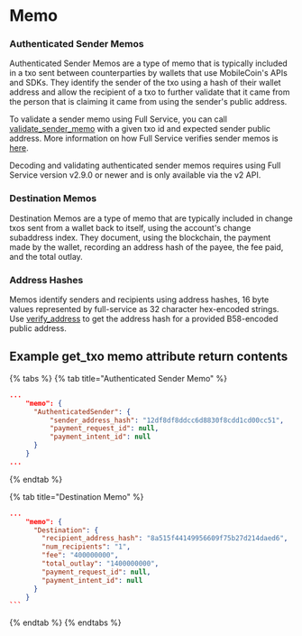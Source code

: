 # Memo

### Authenticated Sender Memos

Authenticated Sender Memos are a type of memo that is typically included in a txo sent between counterparties by wallets that use MobileCoin's APIs and SDKs. They identify the sender of the txo using a hash of their wallet address and allow the recipient of a txo to further validate that it came from the person that is claiming it came from using the sender's public address.

To validate a sender memo using Full Service, you can call [validate\_sender\_memo](validate-sender-memo.md) with a given txo id and expected sender public address. More information on how Full Service verifies sender memos is [here](../../../../../usage/sender-memos.md#verifiability).

Decoding and validating authenticated sender memos requires using Full Service version v2.9.0 or newer and is only available via the v2 API.



### Destination Memos

Destination Memos are a type of memo that are typically included in change txos sent from a wallet back to itself, using the account's change subaddress index. They document, using the blockchain, the payment made by the wallet, recording an address hash of the payee, the fee paid, and the total outlay.



### Address Hashes

Memos identify senders and recipients using address hashes, 16 byte values represented by full-service as  32 character hex-encoded strings. Use [verify\_address](../../../account/address/verify\_address.md) to get the address hash for a provided B58-encoded public address.

## Example get\_txo memo attribute return contents

{% tabs %}
{% tab title="Authenticated Sender Memo" %}
```json
...
    "memo": {
      "AuthenticatedSender": {
          "sender_address_hash": "12df8df8ddcc6d8830f8cdd1cd00cc51",
          "payment_request_id": null,
          "payment_intent_id": null
      }
    }
...
```
{% endtab %}

{% tab title="Destination Memo" %}
````json
...
    "memo": {
      "Destination": {
        "recipient_address_hash": "8a515f44149956609f75b27d214daed6",
        "num_recipients": "1",
        "fee": "400000000",
        "total_outlay": "1400000000",
        "payment_request_id": null,
        "payment_intent_id": null
      }
    }
```
````
{% endtab %}
{% endtabs %}
